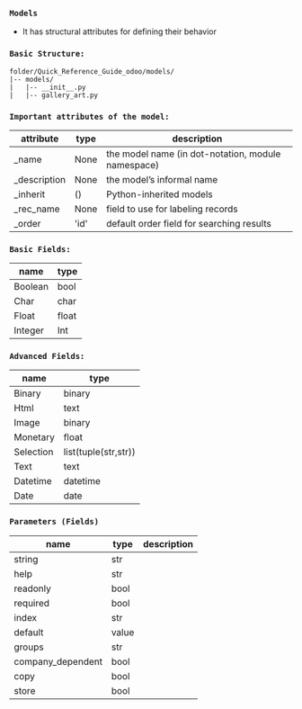 ### `Models`
- It has structural attributes for defining their behavior

### `Basic Structure:`
```commandline
folder/Quick_Reference_Guide_odoo/models/
|-- models/
|   |-- __init__.py
|   |-- gallery_art.py 
```

### `Important attributes of the model:`

| attribute    | type | description                                   |
|--------------|------|-----------------------------------------------|
| _name        | None | the model name (in dot-notation, module namespace) |
| _description | None | the model’s informal name                     |
| _inherit     | ()   | Python-inherited models                       |
| _rec_name    | None | field to use for labeling records             |
| _order       | 'id'   | default order field for searching results     |          

### `Basic Fields:`
| name    | type  |
|---------|-------|
| Boolean | bool  |
| Char    | char  |
| Float   | float |
| Integer | Int   |

### `Advanced Fields:`
| name      | type                 |
|-----------|----------------------|
| Binary    | binary               |
| Html      | text                 |
| Image     | binary               |
| Monetary  | float                |
| Selection | list(tuple(str,str)) |
| Text      | text                 |
| Datetime  | datetime             |
| Date      | date                 |

### `Parameters (Fields)`
| name              | type  | description|
|-------------------|-------|-|
| string            | str   ||
| help              | str   ||
| readonly          | bool  ||
| required          | bool  ||
| index             | str   ||
| default           | value ||
| groups            | str   ||
| company_dependent | bool  ||
| copy              | bool  ||
| store             | bool  ||
